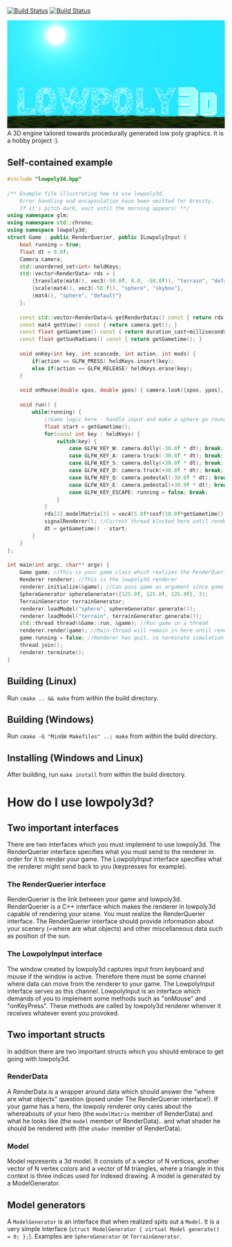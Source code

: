 [![Build Status](https://travis-ci.org/Kuxe/lowpoly3d.svg?branch=master)](https://travis-ci.org/Kuxe/lowpoly3d)
[![Build Status](https://ci.appveyor.com/api/projects/status/github/kuxe/lowpoly3d?svg=true)](https://ci.appveyor.com/project/Kuxe/lowpoly3d)

![alt tag](lowpoly3d.png)
A 3D engine tailored towards procedurally generated low poly graphics. It is a hobby project :).

## Self-contained example
```c++
#include "lowpoly3d.hpp"

/** Example file illustrating how to use lowpoly3d.
	Error handling and encapsulation have been omitted for brevity.
	If it's pitch dark, wait until the morning appears! **/
using namespace glm;
using namespace std::chrono;
using namespace lowpoly3d;
struct Game : public RenderQuerier, public ILowpolyInput {
	bool running = true;
	float dt = 0.0f;
	Camera camera;
	std::unordered_set<int> heldKeys;
	std::vector<RenderData> rds = {
		{translate(mat4(), vec3(-50.0f, 0.0, -50.0f)), "terrain", "default"},
		{scale(mat4(), vec3(-50.f)), "sphere", "skybox"},
		{mat4(), "sphere", "default"}
	};

	const std::vector<RenderData>& getRenderDatas() const { return rds; }
	const mat4 getView() const { return camera.get(); }
	const float getGametime() const { return duration_cast<milliseconds>(steady_clock::now().time_since_epoch()).count()/36000.0f; }
	const float getSunRadians() const { return getGametime(); }

	void onKey(int key, int scancode, int action, int mods) {
		if(action == GLFW_PRESS) heldKeys.insert(key);
		else if(action == GLFW_RELEASE) heldKeys.erase(key);
	}

	void onMouse(double xpos, double ypos) { camera.look({xpos, ypos}, dt); }

	void run() {
		while(running) {
			//Game logic here - handle input and make a sphere go round and round
			float start = getGametime();
			for(const int key : heldKeys) {
				switch(key) {
					case GLFW_KEY_W: camera.dolly(-30.0f * dt); break;
					case GLFW_KEY_A: camera.truck(-30.0f * dt); break;
					case GLFW_KEY_S: camera.dolly(+30.0f * dt); break;
					case GLFW_KEY_D: camera.truck(+30.0f * dt); break;
					case GLFW_KEY_Q: camera.pedestal(-30.0f * dt); break;
					case GLFW_KEY_E: camera.pedestal(+30.0f * dt); break;
					case GLFW_KEY_ESCAPE: running = false; break;
				}
			}
			rds[2].modelMatrix[3] = vec4(5.0f*cosf(10.0f*getGametime()), 5.0f, 5.0f*sinf(10.0f*getGametime()), 1.0f);
			signalRenderer(); //Current thread blocked here until renderer is done rendering
			dt = getGametime() - start;
		}
	}
};

int main(int argc, char** argv) {
	Game game; //This is your game class which realizes the RenderQuerier interface
	Renderer renderer; //This is the lowpoly3d renderer
	renderer.initialize(&game); //Can pass game as argument since game inherits from ILowpolyInput
	SphereGenerator sphereGenerator({125.0f, 125.0f, 125.0f}, 3);
	TerrainGenerator terrainGenerator;
	renderer.loadModel("sphere", sphereGenerator.generate());
	renderer.loadModel("terrain", terrainGenerator.generate());
	std::thread thread(&Game::run, &game); //Run game in a thread
	renderer.render(game); //Main-thread will remain in here until renderer terminates
	game.running = false; //Renderer has quit, so terminate simulation and join simulation thread with main thread
	thread.join();
	renderer.terminate();
}
```

## Building (Linux)
Run `cmake .. && make` from within the build directory.

## Building (Windows)
Run `cmake -G "MinGW Makefiles" ..; make` from within the build directory.

## Installing (Windows and Linux)
After building, run `make install` from within the build directory.

# How do I use lowpoly3d?
## Two important interfaces
There are two interfaces which you must implement to use lowpoly3d. The RenderQuerier interface specifies what you must send to the renderer in order for it to render your game. The LowpolyInput interface specifies what the renderer might send back to you (keypresses for example).

### The RenderQuerier interface
RenderQuerier is the link between your game and lowpoly3d. RenderQuerier is a C++ interface which makes the renderer in lowpoly3d capable of rendering your scene. You must realize the RenderQuerier interface. The RenderQuerier interface should provide information about your scenery (=where are what objects) and other miscellaneous data such as position of the sun.

### The LowpolyInput interface
The window created by lowpoly3d captures input from keyboard and mouse if the window is active. Therefore there must be some channel where data can move from the renderer to your game. The LowpolyInput interface serves as this channel. LowpolyInput is an interface which demands of you to implement some methods such as "onMouse" and "onKeyPress". These methods are called by lowpoly3d renderer whenver it receives whatever event you provoked.

## Two important structs
In addition there are two important structs which you should embrace to get going with lowpoly3d.
### RenderData
A RenderData is a wrapper around data which should answer the "where are what objects" question (posed under The RenderQuerier interface!). If your game has a hero, the lowpoly renderer only cares about the whereabouts of your hero (the `modelMatrix` member of RenderData) and what he looks like (the `model` member of RenderData).. and what shader he should be rendered with (the `shader` member of RenderData).

### Model
Model represents a 3d model. It consists of a vector of N vertices, another vector of N vertex colors and a vector of M triangles, where a triangle in this context is three indices used for indexed drawing. A model is generated by a ModelGenerator.

## Model generators
A `ModelGenerator` is an interface that when realized spits out a `Model`. It is a very simple interface (`struct ModelGenerator { virtual Model generate() = 0; };`). Examples are `SphereGenerator` or `TerrainGenerator`.
